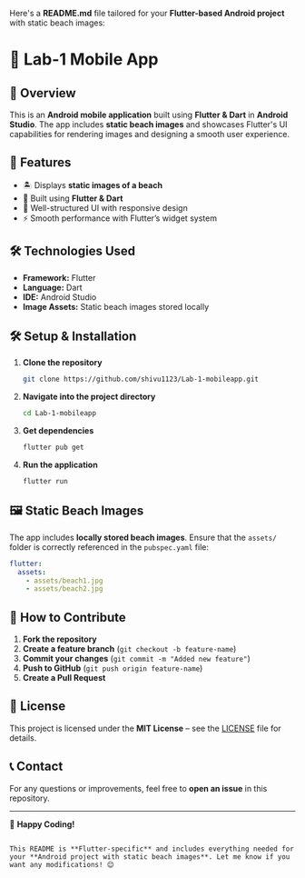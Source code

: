 Here's a **README.md** file tailored for your **Flutter-based Android project** with static beach images:  

# 🌊 Lab-1 Mobile App

## 📱 Overview  
This is an **Android mobile application** built using **Flutter & Dart** in **Android Studio**. The app includes **static beach images** and showcases Flutter's UI capabilities for rendering images and designing a smooth user experience.

## 🚀 Features  
- 🏝️ Displays **static images of a beach**  
- 📱 Built using **Flutter & Dart**  
- 🎨 Well-structured UI with responsive design  
- ⚡ Smooth performance with Flutter’s widget system  

## 🛠️ Technologies Used  
- **Framework:** Flutter  
- **Language:** Dart  
- **IDE:** Android Studio  
- **Image Assets:** Static beach images stored locally  


## 🛠️ Setup & Installation  
1. **Clone the repository**  
   ```bash
   git clone https://github.com/shivu1123/Lab-1-mobileapp.git
   ```
2. **Navigate into the project directory**  
   ```bash
   cd Lab-1-mobileapp
   ```
3. **Get dependencies**  
   ```bash
   flutter pub get
   ```
4. **Run the application**  
   ```bash
   flutter run
   ```

## 🖼️ Static Beach Images  
The app includes **locally stored beach images**. Ensure that the `assets/` folder is correctly referenced in the `pubspec.yaml` file:
```yaml
flutter:
  assets:
    - assets/beach1.jpg
    - assets/beach2.jpg
```

## 🚀 How to Contribute  
1. **Fork the repository**  
2. **Create a feature branch** (`git checkout -b feature-name`)  
3. **Commit your changes** (`git commit -m "Added new feature"`)  
4. **Push to GitHub** (`git push origin feature-name`)  
5. **Create a Pull Request**  

## 📄 License  
This project is licensed under the **MIT License** – see the [LICENSE](LICENSE) file for details.

## 📞 Contact  
For any questions or improvements, feel free to **open an issue** in this repository.

---

🚀 **Happy Coding!** 
```

This README is **Flutter-specific** and includes everything needed for your **Android project with static beach images**. Let me know if you want any modifications! 😊
